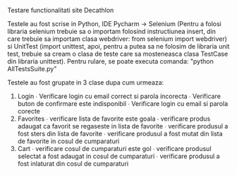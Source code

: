 Testare functionalitati site Decathlon

Testele au fost scrise in Python, IDE Pycharm -> Selenium (Pentru a folosi libraria selenium trebuie sa o importam folosind instructiunea insert, din care trebuie sa importam clasa webdriver: from selenium import webdriver) si UnitTest (import unittest, apoi, pentru a putea sa ne folosim de libraria unit test, trebuie sa cream o clasa de teste care sa mosteneasca clasa TestCase din libraria unittest).
Pentru rulare, se poate executa comanda: "python AllTestsSuite.py"

Testele au fost grupate in 3 clase dupa cum urmeaza:

 1. Login
∙ Verificare login cu email correct si parola incorecta
∙ Verificare buton de confirmare este indisponibil
∙ Verificare login cu email si parola corecte
2. Favorites 
∙ verificare lista de favorite este goala
∙ verificare produs adaugat ca favorit  se regaseste in lista de favorite
∙ verificare produsul a fost sters din lista de favorite
∙ verificare produsul a fost mutat din lista de favorite in cosul de cumparaturi
3. Cart
∙ verificare cosul de cumparaturi este gol
∙ verificare produsul selectat a fost adaugat in cosul de cumparaturi
∙ verificare produsul a fost inlaturat din cosul de cumparaturi



